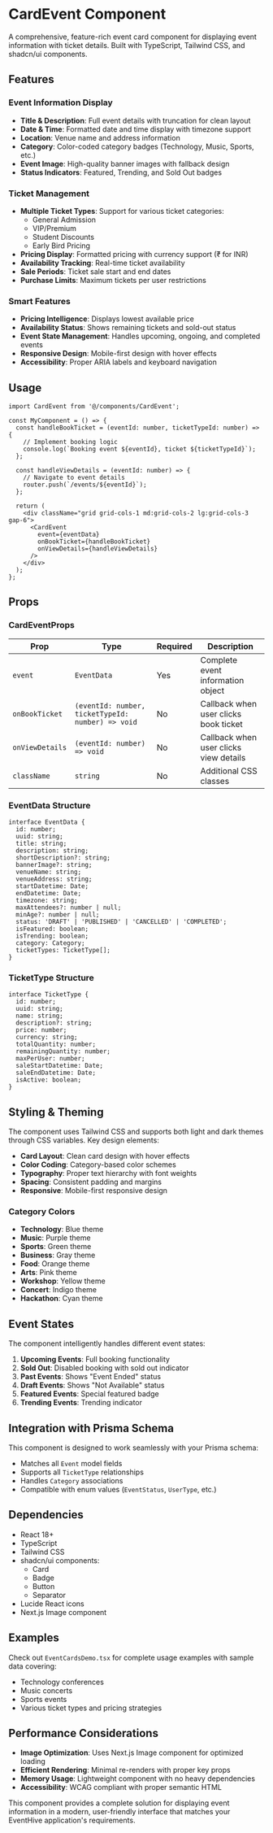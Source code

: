 # CardEvent Component

A comprehensive, feature-rich event card component for displaying event information with ticket details. Built with TypeScript, Tailwind CSS, and shadcn/ui components.

## Features

### Event Information Display
- **Title & Description**: Full event details with truncation for clean layout
- **Date & Time**: Formatted date and time display with timezone support
- **Location**: Venue name and address information
- **Category**: Color-coded category badges (Technology, Music, Sports, etc.)
- **Event Image**: High-quality banner images with fallback design
- **Status Indicators**: Featured, Trending, and Sold Out badges

### Ticket Management
- **Multiple Ticket Types**: Support for various ticket categories:
  - General Admission
  - VIP/Premium
  - Student Discounts
  - Early Bird Pricing
- **Pricing Display**: Formatted pricing with currency support (₹ for INR)
- **Availability Tracking**: Real-time ticket availability
- **Sale Periods**: Ticket sale start and end dates
- **Purchase Limits**: Maximum tickets per user restrictions

### Smart Features
- **Pricing Intelligence**: Displays lowest available price
- **Availability Status**: Shows remaining tickets and sold-out status
- **Event State Management**: Handles upcoming, ongoing, and completed events
- **Responsive Design**: Mobile-first design with hover effects
- **Accessibility**: Proper ARIA labels and keyboard navigation

## Usage

```tsx
import CardEvent from '@/components/CardEvent';

const MyComponent = () => {
  const handleBookTicket = (eventId: number, ticketTypeId: number) => {
    // Implement booking logic
    console.log(`Booking event ${eventId}, ticket ${ticketTypeId}`);
  };

  const handleViewDetails = (eventId: number) => {
    // Navigate to event details
    router.push(`/events/${eventId}`);
  };

  return (
    <div className="grid grid-cols-1 md:grid-cols-2 lg:grid-cols-3 gap-6">
      <CardEvent
        event={eventData}
        onBookTicket={handleBookTicket}
        onViewDetails={handleViewDetails}
      />
    </div>
  );
};
```

## Props

### CardEventProps
| Prop | Type | Required | Description |
|------|------|----------|-------------|
| `event` | `EventData` | Yes | Complete event information object |
| `onBookTicket` | `(eventId: number, ticketTypeId: number) => void` | No | Callback when user clicks book ticket |
| `onViewDetails` | `(eventId: number) => void` | No | Callback when user clicks view details |
| `className` | `string` | No | Additional CSS classes |

### EventData Structure
```tsx
interface EventData {
  id: number;
  uuid: string;
  title: string;
  description: string;
  shortDescription?: string;
  bannerImage?: string;
  venueName: string;
  venueAddress: string;
  startDatetime: Date;
  endDatetime: Date;
  timezone: string;
  maxAttendees?: number | null;
  minAge?: number | null;
  status: 'DRAFT' | 'PUBLISHED' | 'CANCELLED' | 'COMPLETED';
  isFeatured: boolean;
  isTrending: boolean;
  category: Category;
  ticketTypes: TicketType[];
}
```

### TicketType Structure
```tsx
interface TicketType {
  id: number;
  uuid: string;
  name: string;
  description?: string;
  price: number;
  currency: string;
  totalQuantity: number;
  remainingQuantity: number;
  maxPerUser: number;
  saleStartDatetime: Date;
  saleEndDatetime: Date;
  isActive: boolean;
}
```

## Styling & Theming

The component uses Tailwind CSS and supports both light and dark themes through CSS variables. Key design elements:

- **Card Layout**: Clean card design with hover effects
- **Color Coding**: Category-based color schemes
- **Typography**: Proper text hierarchy with font weights
- **Spacing**: Consistent padding and margins
- **Responsive**: Mobile-first responsive design

### Category Colors
- **Technology**: Blue theme
- **Music**: Purple theme  
- **Sports**: Green theme
- **Business**: Gray theme
- **Food**: Orange theme
- **Arts**: Pink theme
- **Workshop**: Yellow theme
- **Concert**: Indigo theme
- **Hackathon**: Cyan theme

## Event States

The component intelligently handles different event states:

1. **Upcoming Events**: Full booking functionality
2. **Sold Out**: Disabled booking with sold out indicator
3. **Past Events**: Shows "Event Ended" status
4. **Draft Events**: Shows "Not Available" status
5. **Featured Events**: Special featured badge
6. **Trending Events**: Trending indicator

## Integration with Prisma Schema

This component is designed to work seamlessly with your Prisma schema:

- Matches all `Event` model fields
- Supports all `TicketType` relationships
- Handles `Category` associations
- Compatible with enum values (`EventStatus`, `UserType`, etc.)

## Dependencies

- React 18+
- TypeScript
- Tailwind CSS
- shadcn/ui components:
  - Card
  - Badge
  - Button
  - Separator
- Lucide React icons
- Next.js Image component

## Examples

Check out `EventCardsDemo.tsx` for complete usage examples with sample data covering:
- Technology conferences
- Music concerts
- Sports events
- Various ticket types and pricing strategies

## Performance Considerations

- **Image Optimization**: Uses Next.js Image component for optimized loading
- **Efficient Rendering**: Minimal re-renders with proper key props  
- **Memory Usage**: Lightweight component with no heavy dependencies
- **Accessibility**: WCAG compliant with proper semantic HTML

This component provides a complete solution for displaying event information in a modern, user-friendly interface that matches your EventHive application's requirements.